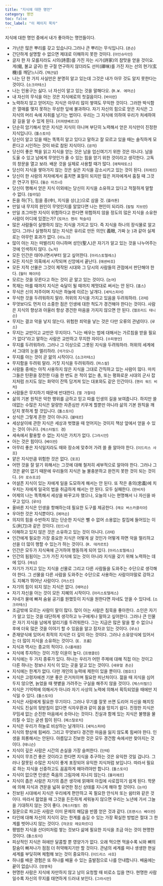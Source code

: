 ```yaml
---
title: "지식에 대한 명언"
category: 명언
toc: false
toc_label: "이 페이지 목차"
---
```


지식에 대한 명언 중에서 내가 좋아하는 명언들이다.

- 가난은 많은 뿌리를 갖고 있습니다.그러나 큰 뿌리는 무식입니다. (`존슨`)
- 간단하게 설명할 수 없으면 제대로 이해하지 못한 것이다. (`아인슈타인`)
- 글자 한 자 모를지라도 시의(詩意)를 가진 자는 시가(詩家)의 참맛을 얻을 것이요. 게(偈, 불교 글귀) 한 구절 연구하지 않더라도 선미(禪味)를 가진 자는 선의 현기(玄機)를 깨닫느니라. (`채근담`)
- 나는 단 한 가지 사실만은 분명히 알고 있는데 그것은 내가 아무 것도 알지 못한다는 것이다. (`소크라테스`)
- 나는 인용구는 싫다. 너 자신이 알고 있는 것을 말해다오. (`R.W. 에머슨`)
- 내 자신의 무식을 아는 것은 지식에로의 첫걸음이다. (`바이런`)
- 노력하지 않고 얻어지는 지식은 아무리 많이 쌓여도 무익한 것이다. 그러한 박식함은 열매를 맺지 못하는 무성한 잎에 불과하다. 자기 자신의 힘으로 얻은 지식은 그 지식의 머리 속에 자취를 남기는 법이다. 우리는 그 지식에 의하여 우리가 처세하여 갈 길을 알 수 있게 된다. (`리히텐베르크`)
- 단순히 암기해서 얻은 지식은 지식이 아니며 부단히 노력해서 얻은 지식만이 진정한 지식입니다. (`톨스토이`)
- 당신이 알고 있을 때는 똑똑히 알고 있다고 말하고 잘 모르고 있을 때는 솔직하게 모른다고 시인하는 것이 바로 참된 지식이다. (`공자`)
- 당신이 좋은 책을 읽고 지식을 얻는 것은 남을 업신여기기 위한 것은 아니다. 남을 도울 수 있고 남에게 무엇인가 줄 수 있는 힘을 얻기 위한 것이라고 생각한다. 고독의 창문을 열고 보라. 배운 것을 실제로 사용할 때가 많다. (`에픽테토스`)
- 당신이 지식을 쌓아가지 않는 것은 실은 지식을 감소시키고 있는 것이 된다. (`히레르`)
- 당신이 한 사람의 저자에게서 훔치면 표절이 되지만 많은 저자에게서 훔칠 때 그것은 연구가 된다. (`윌슨 미즈너`)
- 당신이 행해서 얻은 지식 이외에는 당신이 지식을 소유하고 있다고 적절하게 말할 수 없다. (`칼라일`)
- 돈을 하(下), 힘을 중(中), 지식을 상(上)으로 삼을 것. (`플라톤`)
- 만일 내 무지의 원인이 무엇인지를 알았다면 나는 현인이 되리라. (`칼릴 지브란`)
- 만일 조그마한 지식이 위험하다고 한다면 위험하지 않을 정도의 많은 지식을 소유한 사람이 어디에 있겠는가? (`토머스 헨리 헉슬리`)
- 많은 사람들이 실행하지 않는 지식을 가지고 있다. 즉 지식을 하나의 장식물로 알고 있다. 그러나 실행하지 않는 지식은 유리로 만든 의안( 義眼, 가짜 눈 )과 같아 실제로는 아무런 효과가 없다. (`쉬노크`)
- 많이 아는 자는 떠벌리지 아니하며 성인(聖人)은 자기가 알고 있는 것을 나누어주는 것에 인색하지 않다. (`노자`)
- 모든 인간은 태어나면서부터 알고 싶어한다. (`아리스토텔레스`)
- 모든 지식은 의혹에서 시작되며 신앙에서 끝난다. (`에센바흐`)
- 모든 지적 산물은 그것이 제작된 시대와 그 당시의 사람들의 관점에서 판단해야 한다. (`월터 페이터`)
- 모르는 것을 모른다고 하는 것이 곧 알고 있는 것이다. (`논어`)
- 목재는 마를 때까지 지식은 숙달이 될 때까지 제멋대로 써서는 안 된다. (`홈스`)
- 무식은 신의 저주이며 지식은 하늘에 이르는 날개다. (`셰익스피어`)
- 무식한 것을 두려워하지 말라. 허위의 지식을 가지고 있음을 두려워하라. (`괴테`)
- 무엇보다도 먼저 더 소중한 점은 인생에 대한 척도가 경건해야 한다는 것이다. 사람은 지식의 향상과 아울러 항상 경건한 마음을 가지지 않으면 안 된다. (`앨프리드 테니슨`)
- 무지는 결코 악을 낳지 않는다. 위험한 죄악을 낳는 것은 다만 오류의 관념이다. (`루소`)
- 무지는 교만이고 교만은 무지이다. “나는 배우는 법에 대해서는 가르침을 받을 필요가 없다”라고 말하는 사람은 교만하고 무지한 자이다. (`수피명언`)
- 무지를 두려워하라. 그러나 그 이상으로 그릇된 지식을 두려워하라. 허위의 세계에서 그대의 눈을 멀리하라. (`석가모니`)
- 무지를 아는 것이 곧 앎의 시작이다. (`소크라테스`)
- 무지함을 두려워 말라. 거짓 지식을 두려워하라. (`파스칼`)
- 사람들 중에는 아직 사용하지 않은 지식을 그대로 간직하고 있는 사람이 많다. 마치 그들은 탄환을 장전한 다음 한 번도 쏜 적이 없는 총, 또는 평화로운 시대의 군사 잡지처럼 쓰지도 않는 화약이 잔뜩 담겨져 있는 대포와도 같은 인간이다. (`헨리 워드 비처`)
- 사람들은 무지하기 때문에 반대한다. (`엘 가잘리`)
- 삶의 기본 원칙은 악한 행위를 금하고 믿고 따를 인생의 길을 보여줍니다. 하지만 쓸데없는 수많은 지식은 알량한 자존심만 키우게 할뿐만 아니라 삶의 기본 원칙을 깨닫지 못하게 할 것입니다. (`톨스토이`)
- 상식은 그렇게 흔한 것이 아니다. (`볼테르`)
- 세상살이에 관한 지식은 세상과 벗했을 때 얻어지는 것이지 책상 앞에서 얻을 수 있는 것이 아니다. (`체스터필드 경`)
- 세속에서 활용할 수 없는 지식은 가치가 없다. (`그라시안`)
- 아는 것은 힘이다. (`베이컨`)
- 아무리 좋은 지식일지라도 때와 장소에 맞추어 가려 쓸 줄 알아야 한다. (`이드리스 샤흐`)
- 얕은 지식만큼 위험한 것은 없다. (`포프`)
- 어떤 것을 잘 알기 위해서는 그것에 대해 철저히 세부적으로 알아야 한다. 그러나 그것은 끝이 없기 때문에 우리들의 지식은 늘 불충분하고 완전치 못한 것이 되는 것이다. (`라 로슈프코`)
- 어설픈 지식이 있는 자에게 일을 도모하게 해서는 안 된다. 또 작은 충의(忠義)에 치우치는 자에게 일국의 법을 취급하게 해서는 안 된다. 모두 실패한다. (`한비자`)
- 어제의 나는 똑똑해서 세상을 바꾸고자 했으나, 오늘의 나는 현명해서 나 자신을 바꾸고 있다. (`루미`)
- 올바른 지식은 인생을 항해하는데 필요한 도구를 제공한다. (`레오 버스카클리아`)
- 우아한 것은 지식뿐이다. (`에머슨`)
- 의지의 힘을 수반하지 않는 단순한 지식은 뺄 수 없어 소용없는 칼집에 들어있는 이도(利刀)과 같은 것이다. (`린드너`)
- 이해하고 있지 않은 것은 소유하고 있는 것이 아니다. (`괴테`)
- 인간에게 필요한 가장 중요한 지식은 어떻게 살 것인가 어떻게 하면 악을 멀리하고 선을 더 많이 행할 수 있는가 하는 것이다. (`R. 데카르트`)
- 인간은 모두가 지식욕에 근거하여 행동하게 되어 있다. (`아리스토텔레스`)
- 인간의 됨됨이는 그가 가진 지식에 있는 것이 아니라 지식을 갖기 위해 노력하는 데에 있다. (`레싱`)
- 자기가 가지고 있는 지식을 선물로 그리고 다른 사람들을 도와주는 수단으로 생각해야 한다. 그 선물을 다른 사람을 도와주는 수단으로 사용하는 사람이야말로 강하고도 지혜가 뛰어난 사람이다. (`러스킨`)
- 자기의 힘이 되지 않는 지식은 없다. (`에머슨`)
- 자기 자신을 아는 것이 모든 지혜의 시작이다. (`아리스토텔레스`)
- 자네가 물에 빠져 숨쉴 공기를 원했듯이 지식을 원한다면 자네도 얻을 수 있다네. (`소크라테스`)
- 조금밖에 모르는 사람이 말이 많다. 많이 아는 사람은 침묵을 좋아한다. 소인은 자기가 알고 있는 것을 대단하게 생각하고 누구에게나 말하고 싶어한다. 그러나 큰 인물은 자기 지식을 남에게 알리기를 두려워한다. 그는 지금은 많은 말을 할 수 없으나 후에 더욱 많은 것을 이야기 할 수 있음을 알고 잠자코 있는 것이다. (`루소`)
- 존재양식에 있어서 최적의 지식은 더 깊이 아는 것이다. 그러나 소유양식에 있어서는 더 많이 지식을 소유하는 것이다. (`E. 프롬`)
- 지식과 역사는 종교의 적이다. (`나폴레옹`)
- 지식에 투자하는 것이 가장 이윤이 높다. (`프랭클린`)
- 지식에는 두 가지 종류가 있다. 하나는 우리가 어떤 주제에 대해 직접 아는 것이고 다른 하나는 정보나 지식 이 있는 곳을 알고 있는 것이다. (`새뮤얼 존슨`)
- 지식에는 한계가 없다. 다만 개인의 능력에 제한이 있을 뿐이다. (`젬호드`)
- 지식은 고령자에겐 기분 좋은 은거처이며 필요한 피난처이다. 젊을 때 지식을 심어두지 않으면, 늙었을 때 햇볕을 가려주는 구실을 해주지 않을 것이다. (`체스터필드`)
- 지식은 기억력에 의해서가 아니라 자기 사상의 노력에 의해서 획득되었을 때에만 지식일 수 있다. (`톨스토이`)
- 지식은 사람에게 필요한 무기이다. 그러나 무기를 잘못 쓰면 도리어 자신을 해치듯 지식도 진실의 뒷받침이 없다면 식자우환과 같이 몸을 망치기 쉽다. 진정한 지식은 꾸밈새 없는 순진한 마음에서 솟아나는 것이다. 진실과 함께 있는 지식은 불행을 물리칠 수 있는 굳센 힘이 된다. (`페스탈로치`)
- 지식은 우리가 하늘로 비상하는 날개이다. (`셰익스피어`)
- 지식의 향상에 힘써라. 그리고 무엇보다 경건한 마음을 잃지 않도록 힘써야 한다. 인생을 희롱해서는 안된다. 아름답고 진보한 것은 모두 경건함 속에서만 찾아지는 것이다. (`테니슨`)
- 지식이 깊은 사람은 시간의 손실을 가장 슬퍼한다. (`단테`)
- 지식이 무조건 좋은 것이라고 한다면 지식을 추구하는 것은 유익한 것일 겁니다. 그러나 잘못된 수많은 지식이 좋게 포장되어 유익한 지식처럼 보입니다. 따라서 필요로 하는 지식을 신중하고도 꼼꼼하게 헤아려야만 합니다. (`톨스토이`)
- 지식이 없으면 인생은 죽음의 그림자에 지나지 않는다. (`몰리에르`)
- 지식이 좁은 사람은 자기의 좁은 생각에 얽매여 아집에 사로잡히기 쉽게 된다. 학문에 의해 지식과 견문을 넓혀 유연한 정신 상태를 지니게 해야 할 것이다. (`논어`)
- 진보된 시대에서 지식은 우리에게 편안하고 꼭 필요한 안식처 또는 쉼터와 같은 것이다. 따라서 젊었을 때 그것을 든든하게 세워놓지 않으면 우리는 노년에 가서 그늘을 기대하지 않는 것이 좋다. (`체스터필드 경`)
- 질문으로 파고든 사람은 이미 문제의 해답을 반쯤 얻은 것과 같다. (`프랜시스 베이컨`)
- 타인에 대해 자신의 지식이 갖는 한계를 숨길 수 있는 가장 확실한 방법은 절대 그 한계를 벗어나지 않는 것이다. (`쟈코모 레오파르디`)
- 평범한 지식을 산더미처럼 쌓는 것보다 삶에 필요한 지식을 조금 아는 것이 현명한 것이다. (`톨스토이`)
- 피상적인 지식은 혀에만 달콤할 뿐 영양가가 없다. 오래 먹으면 먹을수록 뇌와 뼈의 칼슘이 빠져나가 점점 더 허약해지기만 할 것이다. 관념의 세계를 떠나 생생한 현실 세계를 부딪히며 체험해 보는 것이 중요하다. (`이드리스 샤흐`)
- 하나를 배운 경험은 또 하나를 배울 수 있는 출발점으로 나를 안내합니다. 배움에는 끝이 없습니다. (`정영욱`)
- 현명한 사람은 지식에 자만하지 않고 남이 요청할 때 비로소 입을 연다. 현명한 사람일수록 자신의 무지를 태연하게 드러내 보인다. (`그라시안`)
